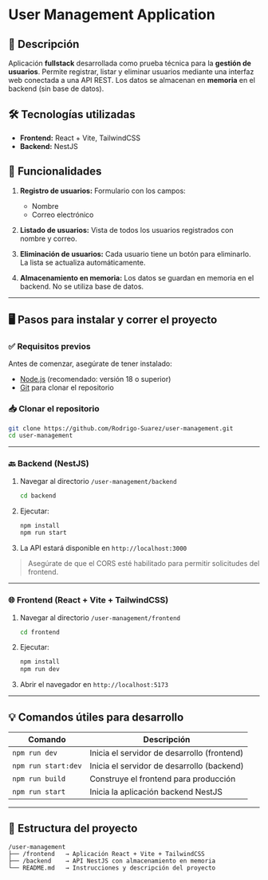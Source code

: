 # User Management Application

## 📌 Descripción

Aplicación **fullstack** desarrollada como prueba técnica para la **gestión de usuarios**. Permite registrar, listar y eliminar usuarios mediante una interfaz web conectada a una API REST. Los datos se almacenan en **memoria** en el backend (sin base de datos).

## 🛠 Tecnologías utilizadas

* **Frontend:** React + Vite, TailwindCSS
* **Backend:** NestJS

## 🧩 Funcionalidades

1. **Registro de usuarios:**
   Formulario con los campos:

   * Nombre
   * Correo electrónico

2. **Listado de usuarios:**
   Vista de todos los usuarios registrados con nombre y correo.

3. **Eliminación de usuarios:**
   Cada usuario tiene un botón para eliminarlo. La lista se actualiza automáticamente.

4. **Almacenamiento en memoria:**
   Los datos se guardan en memoria en el backend. No se utiliza base de datos.

---

## 🖥️ Pasos para instalar y correr el proyecto


### ✅ Requisitos previos

Antes de comenzar, asegúrate de tener instalado:

* [Node.js](https://nodejs.org/) (recomendado: versión 18 o superior)
* [Git](https://git-scm.com/) para clonar el repositorio

### 📥 Clonar el repositorio

```bash
git clone https://github.com/Rodrigo-Suarez/user-management.git
cd user-management
```

---

### 🔙 Backend (NestJS)

1. Navegar al directorio `/user-management/backend`
   ```bash
   cd backend
   ```
2. Ejecutar:

   ```bash
   npm install
   npm run start
   ```
3. La API estará disponible en `http://localhost:3000`

> Asegúrate de que el CORS esté habilitado para permitir solicitudes del frontend.

---

### 🌐 Frontend (React + Vite + TailwindCSS)

1. Navegar al directorio `/user-management/frontend`
   ```bash
   cd frontend
   ```
2. Ejecutar:

   ```bash
   npm install
   npm run dev
   ```
3. Abrir el navegador en `http://localhost:5173`

---

## 💡 Comandos útiles para desarrollo

| Comando               | Descripción                                |
| --------------------- | ------------------------------------------ |
| `npm run dev`         | Inicia el servidor de desarrollo (frontend)|
| `npm run start:dev`   | Inicia el servidor de desarrollo (backend) |
| `npm run build`       | Construye el frontend para producción      |
| `npm run start`       | Inicia la aplicación backend NestJS        |

---

## 📁 Estructura del proyecto

```
/user-management
├── /frontend   → Aplicación React + Vite + TailwindCSS
├── /backend    → API NestJS con almacenamiento en memoria
└── README.md   → Instrucciones y descripción del proyecto
```
